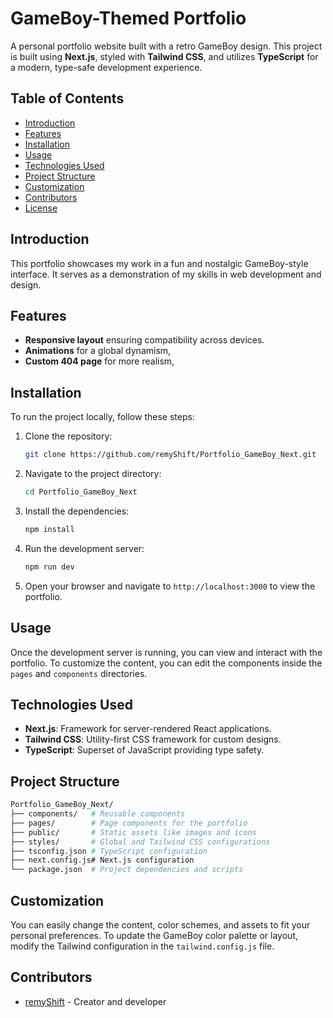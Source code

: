 # GameBoy-Themed Portfolio

A personal portfolio website built with a retro GameBoy design. This project is built using **Next.js**, styled with **Tailwind CSS**, and utilizes **TypeScript** for a modern, type-safe development experience.

## Table of Contents

- [Introduction](#introduction)
- [Features](#features)
- [Installation](#installation)
- [Usage](#usage)
- [Technologies Used](#technologies-used)
- [Project Structure](#project-structure)
- [Customization](#customization)
- [Contributors](#contributors)
- [License](#license)

## Introduction

This portfolio showcases my work in a fun and nostalgic GameBoy-style interface. It serves as a demonstration of my skills in web development and design.
## Features

- **Responsive layout** ensuring compatibility across devices.
- **Animations** for a global dynamism,
- **Custom 404 page** for more realism,


## Installation

To run the project locally, follow these steps:

1. Clone the repository:

   ```bash
   git clone https://github.com/remyShift/Portfolio_GameBoy_Next.git
   ```

2. Navigate to the project directory:

   ```bash
   cd Portfolio_GameBoy_Next
   ```

3. Install the dependencies:

   ```bash
   npm install
   ```

4. Run the development server:

   ```bash
   npm run dev
   ```

5. Open your browser and navigate to `http://localhost:3000` to view the portfolio.

## Usage

Once the development server is running, you can view and interact with the portfolio. To customize the content, you can edit the components inside the `pages` and `components` directories.

## Technologies Used

- **Next.js**: Framework for server-rendered React applications.
- **Tailwind CSS**: Utility-first CSS framework for custom designs.
- **TypeScript**: Superset of JavaScript providing type safety.
  
## Project Structure

```bash
Portfolio_GameBoy_Next/
├── components/   # Reusable components
├── pages/        # Page components for the portfolio
├── public/       # Static assets like images and icons
├── styles/       # Global and Tailwind CSS configurations
├── tsconfig.json # TypeScript configuration
├── next.config.js# Next.js configuration
└── package.json  # Project dependencies and scripts
```

## Customization

You can easily change the content, color schemes, and assets to fit your personal preferences. To update the GameBoy color palette or layout, modify the Tailwind configuration in the `tailwind.config.js` file.

## Contributors

- [remyShift](https://github.com/remyShift) - Creator and developer

